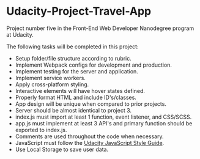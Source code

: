 # Udacity-Project-Travel-App
Project number five in the Front-End Web Developer Nanodegree program at Udacity.

The following tasks will be completed in this project:
- Setup folder/file structure according to rubric.
- Implement Webpack configs for development and production.
- Implement testing for the server and application.
- Implement service workers.
- Apply cross-platform styling.
- Interactive elements will have hover states defined.
- Properly format HTML and include ID's/classes.
- App design will be unique when compared to prior projects.
- Server should be almost identical to project 3.
- index.js must import at least 1 function, event listener, and CSS/SCSS.
- app.js must implement at least 3 API's and primary function should be exported to index.js.
- Comments are used throughout the code when necessary.
- JavaScript must follow the [Udacity JavaScript Style Guide](http://udacity.github.io/frontend-nanodegree-styleguide/javascript.html).
- Use Local Storage to save user data.